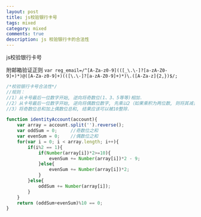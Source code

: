 ```yaml
---
layout: post
title: js校验银行卡号
tags: mixed
category: mixed
comments: true
description: js 校验银行卡的合法性
---
```

js校验银行卡号

<!--more-->

附邮箱验证正则
`var reg_email=/^[A-Za-z0-9](([_\.\-]?[a-zA-Z0-9]+)*)@([A-Za-z0-9]+)(([\.\-]?[a-zA-Z0-9]+)*)\.([A-Za-z]{2,})$/;`
<!--more-->

```javaScript
/*校验银行卡号合法性*/
//规则：
//1）从卡号最后一位数字开始, 逆向将奇数位(1、3、5等等)相加.
//2）从卡号最后一位数字开始, 逆向将偶数位数字, 先乘以2（如果乘积为两位数, 则将其减去9）, 再求和.
//3）将奇数位总和加上偶数位总和, 结果应该可以被10整除.

function identityAccount(account){
    var array = account.split('').reverse();
    var oddSum = 0;     //奇数位之和
    var evenSum = 0;    //偶数位之和
    for(var i = 0; i < array.length; i++){
        if(i%2 == 1){
            if(Number(array[i])*2>=10){
                evenSum += Number(array[i])*2 - 9;
            }else{
                evenSum += Number(array[i])*2;
            }
        }else{
            oddSum += Number(array[i]);
        }
    }
    return (oddSum+evenSum)%10 == 0;
}

```